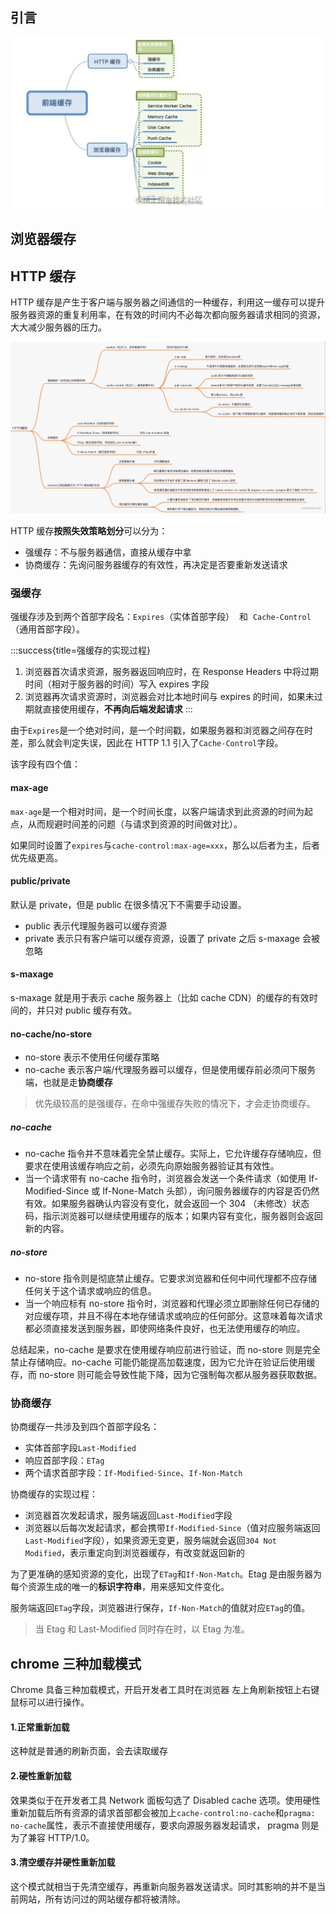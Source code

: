 ## 引言

![](./img/structure.png)

## 浏览器缓存

## HTTP 缓存

HTTP 缓存是产生于客户端与服务器之间通信的一种缓存，利用这一缓存可以提升服务器资源的重复利用率，在有效的时间内不必每次都向服务器请求相同的资源，大大减少服务器的压力。

![](./img/http-cache-structure.png)

HTTP 缓存**按照失效策略划分**可以分为：

- 强缓存：不与服务器通信，直接从缓存中拿
- 协商缓存：先询问服务器缓存的有效性，再决定是否要重新发送请求

### 强缓存

强缓存涉及到两个首部字段名：`Expires`（实体首部字段）  和  `Cache-Control`（通用首部字段）。

:::success{title=强缓存的实现过程}

1. 浏览器首次请求资源，服务器返回响应时，在 Response Headers 中将过期时间（相对于服务器的时间）写入 expires 字段
2. 浏览器再次请求资源时，浏览器会对比本地时间与 expires 的时间，如果未过期就直接使用缓存，**不再向后端发起请求**
   :::

由于`Expires`是一个绝对时间，是一个时间戳，如果服务器和浏览器之间存在时差，那么就会判定失误，因此在 HTTP 1.1 引入了`Cache-Control`字段。

该字段有四个值：

#### max-age

`max-age`是一个相对时间，是一个时间长度，以客户端请求到此资源的时间为起点，从而规避时间差的问题（与请求到资源的时间做对比）。

如果同时设置了`expires`与`cache-control:max-age=xxx`，那么以后者为主，后者优先级更高。

#### public/private

默认是 private，但是 public 在很多情况下不需要手动设置。

- public 表示代理服务器可以缓存资源
- private 表示只有客户端可以缓存资源，设置了 private 之后 s-maxage 会被忽略

#### s-maxage

s-maxage 就是用于表示 cache 服务器上（比如 cache CDN）的缓存的有效时间的，并只对 public 缓存有效。

#### no-cache/no-store

- no-store 表示不使用任何缓存策略
- no-cache 表示客户端/代理服务器可以缓存，但是使用缓存前必须问下服务端，也就是走**协商缓存**

> 优先级较高的是强缓存，在命中强缓存失败的情况下，才会走协商缓存。

##### no-cache

- no-cache 指令并不意味着完全禁止缓存。实际上，它允许缓存存储响应，但要求在使用该缓存响应之前，必须先向原始服务器验证其有效性。
- 当一个请求带有 no-cache 指令时，浏览器会发送一个条件请求（如使用 If-Modified-Since 或 If-None-Match 头部），询问服务器缓存的内容是否仍然有效。如果服务器确认内容没有变化，就会返回一个 304 （未修改）状态码，指示浏览器可以继续使用缓存的版本；如果内容有变化，服务器则会返回新的内容。

##### no-store

- no-store 指令则是彻底禁止缓存。它要求浏览器和任何中间代理都不应存储任何关于这个请求或响应的信息。
- 当一个响应标有 no-store 指令时，浏览器和代理必须立即删除任何已存储的对应缓存项，并且不得在本地存储请求或响应的任何部分。这意味着每次请求都必须直接发送到服务器，即使网络条件良好，也无法使用缓存的响应。

总结起来，no-cache 是要求在使用缓存响应前进行验证，而 no-store 则是完全禁止存储响应。no-cache 可能仍能提高加载速度，因为它允许在验证后使用缓存，而 no-store 则可能会导致性能下降，因为它强制每次都从服务器获取数据。

### 协商缓存

协商缓存一共涉及到四个首部字段名：

- 实体首部字段`Last-Modified`
- 响应首部字段：`ETag`
- 两个请求首部字段：`If-Modified-Since`、`If-Non-Match`

协商缓存的实现过程：

- 浏览器首次发起请求，服务端返回`Last-Modified`字段
- 浏览器以后每次发起请求，都会携带`If-Modified-Since`（值对应服务端返回`Last-Modified`字段），如果资源无变更，服务端就会返回`304 Not Modified`，表示重定向到浏览器缓存，有改变就返回新的

为了更准确的感知资源的变化，出现了`ETag`和`If-Non-Match`。Etag 是由服务器为每个资源生成的唯一的**标识字符串**，用来感知文件变化。

服务端返回`ETag`字段，浏览器进行保存，`If-Non-Match`的值就对应`ETag`的值。

> 当 Etag 和 Last-Modified 同时存在时，以 Etag 为准。

## chrome 三种加载模式

Chrome 具备三种加载模式，开启开发者工具时在浏览器
左上角刷新按钮上右键鼠标可以进行操作。

#### 1.正常重新加载

这种就是普通的刷新页面，会去读取缓存

#### 2.硬性重新加载

效果类似于在开发者工具 Network 面板勾选了 Disabled cache 选项。使用硬性重新加载后所有资源的请求首部都会被加上`cache-control:no-cache`和`pragma: no-cache`属性，表示不直接使用缓存，要求向源服务器发起请求， pragma 则是为了兼容 HTTP/1.0。

#### 3.清空缓存并硬性重新加载

这个模式就相当于先清空缓存，再重新向服务器发送请求。同时其影响的并不是当前网站，所有访问过的网站缓存都将被清除。
